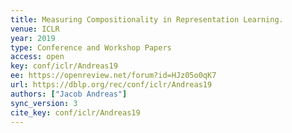 ```yaml
---
title: Measuring Compositionality in Representation Learning.
venue: ICLR
year: 2019
type: Conference and Workshop Papers
access: open
key: conf/iclr/Andreas19
ee: https://openreview.net/forum?id=HJz05o0qK7
url: https://dblp.org/rec/conf/iclr/Andreas19
authors: ["Jacob Andreas"]
sync_version: 3
cite_key: conf/iclr/Andreas19
---
```

